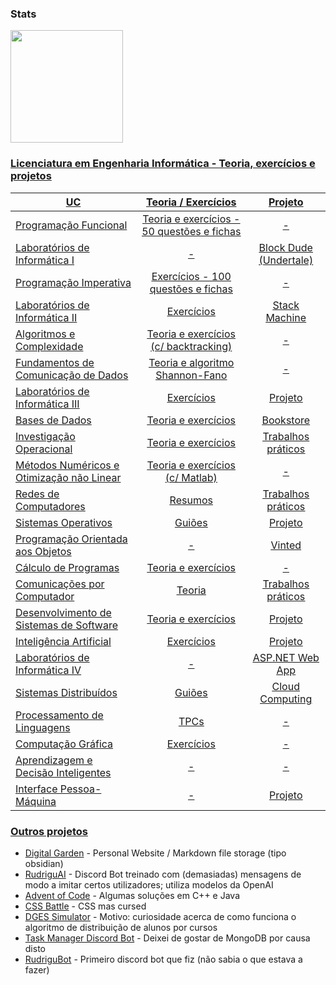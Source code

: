 ### Stats

<div>
  <a href="https://github.com/rodrigo72">
  <img height="180em" src="https://github-readme-stats.vercel.app/api/top-langs/?username=rodrigo72&layout=compact&langs_count=7&theme=city_lights"/>
</div>

### Licenciatura em Engenharia Informática - Teoria, exercícios e projetos

| UC | Teoria / Exercícios | Projeto |
| --- | :---: | :---: |
| Programação Funcional | [Teoria e exercícios - 50 questões e fichas](https://github.com/rodrigo72/Programacao-Funcional-Haskell) | - |
| Laboratórios de Informática I | - | [Block Dude (Undertale)](https://github.com/rodrigo72/Block-Dude) |
| Programação Imperativa | [Exercícios - 100 questões e fichas](https://github.com/rodrigo72/Programacao-Imperativa-C) | - |
| Laboratórios de Informática II | [Exercícios](https://github.com/rodrigo72/Programacao-Imperativa-C/tree/main/Programa%C3%A7%C3%A3o%20Imperativa/Exerc%C3%ADcios%20de%20LI%20II) | [Stack Machine](https://github.com/rodrigo72/Stack-Machine) |
| Algoritmos e Complexidade | [Teoria e exercícios (c/ backtracking)](https://github.com/rodrigo72/UC-AlgC) | - |
| Fundamentos de Comunicação de Dados | [Teoria e algoritmo Shannon-Fano](https://github.com/rodrigo72/UC-FCD)| - |
| Laboratórios de Informática III | [Exercícios](https://github.com/rodrigo72/LI3-Exercicios) | [Projeto](https://github.com/rodrigo72/LI3) |
| Bases de Dados | [Teoria e exercícios](https://github.com/rodrigo72/UC-Bases-de-Dados/tree/main/Other) | [Bookstore](https://github.com/rodrigo72/UC-Bases-de-Dados/tree/main/Projeto) |
| Investigação Operacional | [Teoria e exercícios](https://github.com/rodrigo72/UC-IO/tree/main/Other) | [Trabalhos práticos](https://github.com/rodrigo72/UC-IO) |
| Métodos Numéricos e Otimização não Linear | [Teoria e exercícios (c/ Matlab)](https://github.com/rodrigo72/UC-MNOnL) | - |
| Redes de Computadores | [Resumos](https://github.com/rodrigo72/UC-RC/blob/main/Resumos%20RC%202023.pdf) | [Trabalhos práticos](https://github.com/rodrigo72/UC-RC/tree/main/TPs) |
| Sistemas Operativos | [Guiões](https://github.com/rodrigo72/SO-exercicios) | [Projeto](https://github.com/rodrigo72/Projeto-SO) |
| Programação Orientada aos Objetos | - | [Vinted](https://github.com/rodrigo72/Vinted-OOP-Project) |
| Cálculo de Programas | [Teoria e exercícios](https://github.com/rodrigo72/CP-exercicios) | - |
| Comunicações por Computador | [Teoria](https://github.com/rodrigo72/CC/tree/main/Teoria) | [Trabalhos práticos](https://github.com/rodrigo72/CC) |
| Desenvolvimento de Sistemas de Software | [Teoria e exercícios](https://github.com/rodrigo72/DSS-exercicios) | [Projeto](https://github.com/rodrigo72/DSS) |
| Inteligência Artificial | [Exercícios](https://github.com/rodrigo72/IA-exercicios) | [Projeto](https://github.com/rodrigo72/IA) |
| Laboratórios de Informática IV | - | [ASP.NET Web App](https://github.com/rodrigo72/LI4)|
| Sistemas Distribuídos | [Guiões](https://github.com/rodrigo72/SD-exercicios) | [Cloud Computing](https://github.com/rodrigo72/SD) |
| Processamento de Linguagens | [TPCs](https://github.com/rodrigo72/PL2024) | - |
| Computação Gráfica | [Exercícios](https://github.com/rodrigo72/CG-exercicios) | - |
| Aprendizagem e Decisão Inteligentes | - | - |
| Interface Pessoa-Máquina | - | [Projeto](https://github.com/rodrigo72/IPM) |

### Outros projetos

- [Digital Garden](https://github.com/rodrigo72/digital-garden) - Personal Website / Markdown file storage (tipo obsidian)
- [RudriguAI](https://github.com/rodrigo72/rudriguAI-discord.js) - Discord Bot treinado com (demasiadas) mensagens de modo a imitar certos utilizadores; utiliza modelos da OpenAI
- [Advent of Code](https://github.com/rodrigo72/Advent-of-Code) - Algumas soluções em C++ e Java
- [CSS Battle](https://github.com/rodrigo72/css-battle) - CSS mas cursed
- [DGES Simulator](https://github.com/rodrigo72/dges-simulator) - Motivo: curiosidade acerca de como funciona o algoritmo de distribuição de alunos por cursos
- [Task Manager Discord Bot](https://github.com/rodrigo72/task-manager-discord-bot) - Deixei de gostar de MongoDB por causa disto
- [RudriguBot](https://github.com/rodrigo72/RudriguBot) - Primeiro discord bot que fiz (não sabia o que estava a fazer) 
